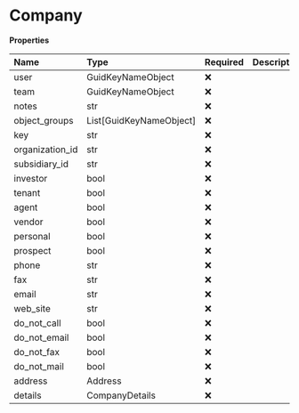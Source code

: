 # Company

**Properties**

| Name            | Type                    | Required | Description |
| :-------------- | :---------------------- | :------- | :---------- |
| user            | GuidKeyNameObject       | ❌       |             |
| team            | GuidKeyNameObject       | ❌       |             |
| notes           | str                     | ❌       |             |
| object_groups   | List[GuidKeyNameObject] | ❌       |             |
| key             | str                     | ❌       |             |
| organization_id | str                     | ❌       |             |
| subsidiary_id   | str                     | ❌       |             |
| investor        | bool                    | ❌       |             |
| tenant          | bool                    | ❌       |             |
| agent           | bool                    | ❌       |             |
| vendor          | bool                    | ❌       |             |
| personal        | bool                    | ❌       |             |
| prospect        | bool                    | ❌       |             |
| phone           | str                     | ❌       |             |
| fax             | str                     | ❌       |             |
| email           | str                     | ❌       |             |
| web_site        | str                     | ❌       |             |
| do_not_call     | bool                    | ❌       |             |
| do_not_email    | bool                    | ❌       |             |
| do_not_fax      | bool                    | ❌       |             |
| do_not_mail     | bool                    | ❌       |             |
| address         | Address                 | ❌       |             |
| details         | CompanyDetails          | ❌       |             |

<!-- This file was generated by liblab | https://liblab.com/ -->
